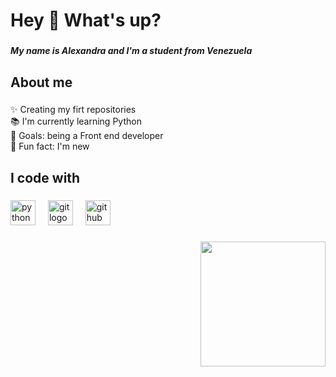 <h1 align="left">Hey 👋 What's up?</h1>

###

<h5 align="left">My name is Alexandra and I'm a student from Venezuela</h5>

###

<h2 align="left">About me</h2>

###

<p align="left">✨ Creating my firt repositories <br>📚 I'm currently learning Python<br>🎯 Goals: being a Front end developer<br>🎲 Fun fact: I'm new</p>

###

<h2 align="left">I code with</h2>

###

<div align="left">
  <img src="https://cdn.jsdelivr.net/gh/devicons/devicon/icons/python/python-original.svg" height="40" alt="python logo"  />
  <img width="12" />
  <img src="https://cdn.jsdelivr.net/gh/devicons/devicon/icons/git/git-original.svg" height="40" alt="git logo"  />
  <img width="12" />
  <img src="https://cdn.jsdelivr.net/gh/devicons/devicon/icons/github/github-original.svg" height="40" alt="github logo"  />
</div>

###

<div align="right">
  <img height="200" src="https://tenor.com/es-MX/view/shy-hi-gif-25532260"  />
</div>

###
